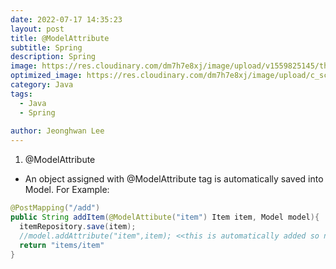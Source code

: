 ```yaml
---
date: 2022-07-17 14:35:23
layout: post
title: @ModelAttribute
subtitle: Spring 
description: Spring 
image: https://res.cloudinary.com/dm7h7e8xj/image/upload/v1559825145/theme16_o0seet.jpg
optimized_image: https://res.cloudinary.com/dm7h7e8xj/image/upload/c_scale,w_380/v1559825145/theme16_o0seet.jpg
category: Java
tags:
  - Java
  - Spring
  
author: Jeonghwan Lee
---
```


1. @ModelAttribute

* An object assigned with @ModelAttribute tag is automatically saved into Model. For Example:

```java
@PostMapping("/add")
public String addItem(@ModelAttibute("item") Item item, Model model){
  itemRepository.save(item);
  //model.addAttribute("item",item); <<this is automatically added so no need to write this
  return "items/item"
}
```

